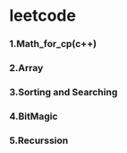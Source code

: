 # leetcode
 
### 1.Math_for_cp(c++)
### 2.Array
### 3.Sorting and Searching
### 4.BitMagic
### 5.Recurssion
